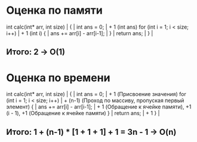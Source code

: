 # Оценка по памяти

int calc(int* arr, int size)        | 
{                                   |
  int ans = 0;                      | + 1 (int ans)
  for (int i = 1; i < size; i++)    | + 1 (int i)
  {                                 |
    ans += arr[i] - arr[i-1];       |
  }                                 |
  return ans;                       |
}                                   |

 ## Итого: 2  ->  O(1)

# Оценка по времени

int calc(int* arr, int size)        |
{                                   |
  int ans = 0;                      | + 1 (Присвоение значения)
  for (int i = 1; i < size; i++)    | + (n-1) (Проход по массиву, пропуская первый элемент)
  {                                 |
    ans += arr[i] - arr[i-1];       | + 1 (Обращение к ячейке памяти),  +1 (i - 1),  +1 (Обращение к ячейке памяти)
  }                                 |
  return ans;                       | + 1
}                                   |

## Итого: 1 + (n-1) * [1 + 1 + 1] + 1 = 3n - 1 -> O(n)